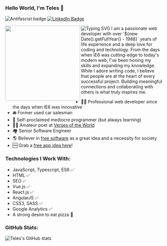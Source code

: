 ### Hello World, I'm Teles 👋

![Antifascist badge](https://img.shields.io/badge/dev-antifascista-red)
[![LinkedIn Badge](https://img.shields.io/badge/-jotateles-blue?logo=Linkedin&logoColor=white&link=https://www.linkedin.com/in/jotateles/)](https://www.linkedin.com/in/jotateles/)

<img src="https://openclipart.org/download/216306/jotateles.svg" align="left" width="240">
<img src="https://readme-typing-svg.demolab.com?font=Roboto&pause=1000&color=1F2328&vCenter=true&random=false&width=460&height=32&lines=%F0%9F%A7%91%E2%80%8D%F0%9F%8E%A8+Creative+Software+Engineer;%F0%9F%91%A8%E2%80%8D%F0%9F%92%BB+Senior+Frontend+Developer;%F0%9F%9B%A0%EF%B8%8F+JavaScript%2C+TypeScript%2C+Vue%2C+React%2C+and+more..." alt="Typing SVG" />
I am a passionate web developer with over `${new Date().getFullYear() - 1988}` years of life experience and a deep love for coding and technology. From the days when IE6 was cutting-edge to today's modern web, I've been honing my skills and expanding my knowledge. While I adore writing code, I believe that people are at the heart of every successful project. Building meaningful connections and collaborating with others is what truly inspires me.

* 👨‍💻 Professional web developer since the days when IE6 was innovative
* 🚘 Former used car salesman
* 👄 Self-proclaimed mediocre programmer (but always learning)
* 👨‍🎨 Amateur poet at [Verses of the World](https://www.versosdomundo.com.br/livro)
* 🏘️ Senior Software Engineer
* 🌎 Believer in [free software](https://www.gnu.org/philosophy/free-sw.html) as a great idea and a necessity for society
* 🆓 Grab a [free app idea here](https://github.com/teles/awesome-ideas)!

### Technologies I Work With:
* JavaScript, Typescript, ES6 ✅
* HTML ✅
* SEO ✅
* Vue.js ✅
* React.js ✅
* AngularJS ✅
* CSS3, SASS ✅
* Google Analytics ✅
* A strong desire to eat pizza :pizza: 

### GitHub Stats:

![Teles's GitHub stats](https://github-readme-stats.vercel.app/api?username=teles&show_icons=true)

